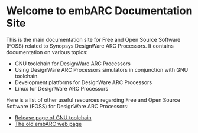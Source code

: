 # Welcome to embARC Documentation Site

This is the main documentation site for Free and Open Source Software (FOSS)
related to Synopsys DesignWare ARC Processors. It contains documentation on
various topics:

* GNU toolchain for DesignWare ARC Processors
* Using DesignWare ARC Processors simulators in conjunction with GNU toolchain.
* Development platforms for DesignWare ARC Processors
* Linux for DesignWare ARC Processors

Here is a list of other useful resources regarding Free and Open Source Software
(FOSS) for DesignWare ARC Processors:

* [Release page of GNU toolchain](https://github.com/foss-for-synopsys-dwc-arc-processors/toolchain/releases)
* [The old embARC web page](https://embarc.org)
